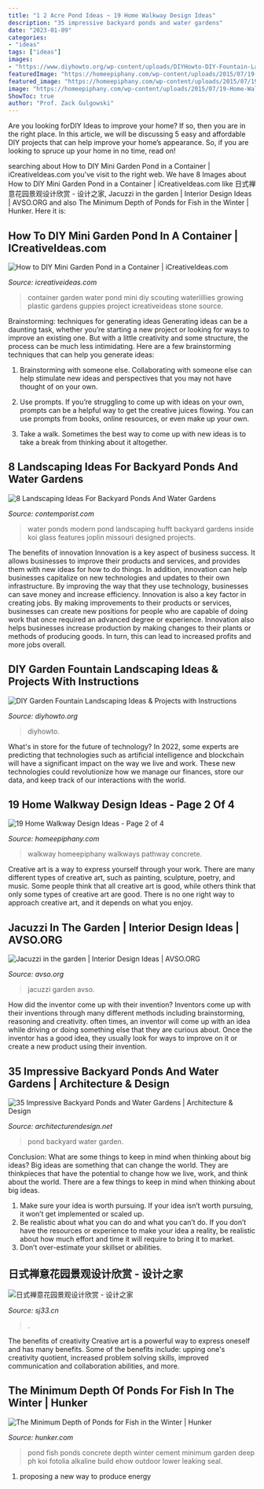 ```yaml
---
title: "1 2 Acre Pond Ideas ~ 19 Home Walkway Design Ideas"
description: "35 impressive backyard ponds and water gardens"
date: "2023-01-09"
categories:
- "ideas"
tags: ["ideas"]
images:
- "https://www.diyhowto.org/wp-content/uploads/DIYHowto-DIY-Fountain-Landscaping-Ideas-01.jpg"
featuredImage: "https://homeepiphany.com/wp-content/uploads/2015/07/19-Home-Walkway-Design-Ideas-9.jpg"
featured_image: "https://homeepiphany.com/wp-content/uploads/2015/07/19-Home-Walkway-Design-Ideas-9.jpg"
image: "https://homeepiphany.com/wp-content/uploads/2015/07/19-Home-Walkway-Design-Ideas-9.jpg"
ShowToc: true
author: "Prof. Zack Gulgowski"
---
```



Are you looking forDIY Ideas to improve your home? If so, then you are in the right place. In this article, we will be discussing 5 easy and affordable DIY projects that can help improve your home’s appearance. So, if you are looking to spruce up your home in no time, read on!

	

		
searching about How to DIY Mini Garden Pond in a Container | iCreativeIdeas.com you've visit to the right web. We have 8 Images about How to DIY Mini Garden Pond in a Container | iCreativeIdeas.com like 日式禅意花园景观设计欣赏 - 设计之家, Jacuzzi in the garden | Interior Design Ideas | AVSO.ORG and also The Minimum Depth of Ponds for Fish in the Winter | Hunker. Here it is:
		
    
## How To DIY Mini Garden Pond In A Container | ICreativeIdeas.com

<img loading=lazy src="http://www.icreativeideas.com/wp-content/uploads/2014/07/How-to-DIY-Mini-Garden-Pond-in-a-Container-5.jpg?ae727b" onerror="this.onerror=null;this.src='https://tse3.mm.bing.net/th?id=OIP.MbF62GvVIgg-GnXtiPEnyAHaFj&amp;pid=15.1';" alt="How to DIY Mini Garden Pond in a Container | iCreativeIdeas.com">

_Source: icreativeideas.com_

>container garden water pond mini diy scouting waterlillies growing plastic gardens guppies project icreativeideas stone source. 

	

Brainstorming: techniques for generating ideas
Generating ideas can be a daunting task, whether you’re starting a new project or looking for ways to improve an existing one. But with a little creativity and some structure, the process can be much less intimidating.
Here are a few brainstorming techniques that can help you generate ideas:

1. Brainstorming with someone else. Collaborating with someone else can help stimulate new ideas and perspectives that you may not have thought of on your own.

2. Use prompts. If you’re struggling to come up with ideas on your own, prompts can be a helpful way to get the creative juices flowing. You can use prompts from books, online resources, or even make up your own.

3. Take a walk. Sometimes the best way to come up with new ideas is to take a break from thinking about it altogether.

    
## 8 Landscaping Ideas For Backyard Ponds And Water Gardens

<img loading=lazy src="https://www.contemporist.com/wp-content/uploads/2017/03/landscaping-modern-ponds-and-water-features-060317-1022-03-800x1200.jpg" onerror="this.onerror=null;this.src='https://tse3.mm.bing.net/th?id=OIP.CQM39JtXUsib8nDVjTXdNgHaLH&amp;pid=15.1';" alt="8 Landscaping Ideas For Backyard Ponds And Water Gardens">

_Source: contemporist.com_

>water ponds modern pond landscaping hufft backyard gardens inside koi glass features joplin missouri designed projects. 

	

The benefits of innovation
Innovation is a key aspect of business success. It allows businesses to improve their products and services, and provides them with new ideas for how to do things. In addition, innovation can help businesses capitalize on new technologies and updates to their own infrastructure. By improving the way that they use technology, businesses can save money and increase efficiency.
Innovation is also a key factor in creating jobs. By making improvements to their products or services, businesses can create new positions for people who are capable of doing work that once required an advanced degree or experience. Innovation also helps businesses increase production by making changes to their plants or methods of producing goods. In turn, this can lead to increased profits and more jobs overall.

    
## DIY Garden Fountain Landscaping Ideas &amp; Projects With Instructions

<img loading=lazy src="https://www.diyhowto.org/wp-content/uploads/DIYHowto-DIY-Fountain-Landscaping-Ideas-01.jpg" onerror="this.onerror=null;this.src='https://tse3.mm.bing.net/th?id=OIP.3tmFOQ31w0pmOhQ6_gs7hAHaOj&amp;pid=15.1';" alt="DIY Garden Fountain Landscaping Ideas &amp; Projects with Instructions">

_Source: diyhowto.org_

>diyhowto. 

	

What's in store for the future of technology?
In 2022, some experts are predicting that technologies such as artificial intelligence and blockchain will have a significant impact on the way we live and work. These new technologies could revolutionize how we manage our finances, store our data, and keep track of our interactions with the world.

    
## 19 Home Walkway Design Ideas - Page 2 Of 4

<img loading=lazy src="https://homeepiphany.com/wp-content/uploads/2015/07/19-Home-Walkway-Design-Ideas-9.jpg" onerror="this.onerror=null;this.src='https://tse2.mm.bing.net/th?id=OIP.b3CgZ_F8yIbI3Nz5gRpFGwHaJ3&amp;pid=15.1';" alt="19 Home Walkway Design Ideas - Page 2 of 4">

_Source: homeepiphany.com_

>walkway homeepiphany walkways pathway concrete. 

	

Creative art is a way to express yourself through your work. There are many different types of creative art, such as painting, sculpture, poetry, and music. Some people think that all creative art is good, while others think that only some types of creative art are good. There is no one right way to approach creative art, and it depends on what you enjoy.

    
## Jacuzzi In The Garden | Interior Design Ideas | AVSO.ORG

<img loading=lazy src="http://www.avso.org/wp-content/uploads/files/4/3/6/jacuzzi-in-the-garden-8-436.jpg" onerror="this.onerror=null;this.src='https://tse4.mm.bing.net/th?id=OIP.pQYRt4yeCLbcJLUhzcrZkgHaEr&amp;pid=15.1';" alt="Jacuzzi in the garden | Interior Design Ideas | AVSO.ORG">

_Source: avso.org_

>jacuzzi garden avso. 

	

How did the inventor come up with their invention?
Inventors come up with their inventions through many different methods including brainstorming, reasoning and creativity. often times, an inventor will come up with an idea while driving or doing something else that they are curious about. Once the inventor has a good idea, they usually look for ways to improve on it or create a new product using their invention.

    
## 35 Impressive Backyard Ponds And Water Gardens | Architecture &amp; Design

<img loading=lazy src="https://cdn.architecturendesign.net/wp-content/uploads/2014/09/backyard-pond-water-garden-34.jpg" onerror="this.onerror=null;this.src='https://tse4.mm.bing.net/th?id=OIP.HqIs8JL5ShHhq5MjyG0ddQHaJ4&amp;pid=15.1';" alt="35 Impressive Backyard Ponds and Water Gardens | Architecture &amp; Design">

_Source: architecturendesign.net_

>pond backyard water garden. 

	

Conclusion: What are some things to keep in mind when thinking about big ideas?
Big ideas are something that can change the world. They are thinkpieces that have the potential to change how we live, work, and think about the world. There are a few things to keep in mind when thinking about big ideas. 
1. Make sure your idea is worth pursuing. If your idea isn’t worth pursuing, it won’t get implemented or scaled up. 
2. Be realistic about what you can do and what you can’t do. If you don’t have the resources or experience to make your idea a reality, be realistic about how much effort and time it will require to bring it to market. 
3. Don’t over-estimate your skillset or abilities.

    
## 日式禅意花园景观设计欣赏 - 设计之家

<img loading=lazy src="https://img.sj33.cn/uploads/allimg/201701/1GR23Y8-14.jpg" onerror="this.onerror=null;this.src='https://tse2.mm.bing.net/th?id=OIP.RCGTLTAt2mqQdqLbaNg9YQHaLG&amp;pid=15.1';" alt="日式禅意花园景观设计欣赏 - 设计之家">

_Source: sj33.cn_

>. 

	

The benefits of creativity
Creative art is a powerful way to express oneself and has many benefits. Some of the benefits include: upping one's creativity quotient, increased problem solving skills, improved communication and collaboration abilities, and more.

    
## The Minimum Depth Of Ponds For Fish In The Winter | Hunker

<img loading=lazy src="https://img.hunkercdn.com/630x/cppd/190/231/fotolia_13013554_XS.jpg" onerror="this.onerror=null;this.src='https://tse2.mm.bing.net/th?id=OIP.-MrNT3pmKcq4StXBf_pubQHaE8&amp;pid=15.1';" alt="The Minimum Depth of Ponds for Fish in the Winter | Hunker">

_Source: hunker.com_

>pond fish ponds concrete depth winter cement minimum garden deep ph koi fotolia alkaline build ehow outdoor lower leaking seal. 

	

1. proposing a new way to produce energy 

